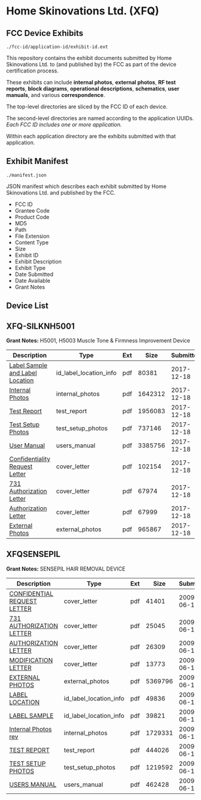 # Home Skinovations Ltd. (XFQ)
## FCC Device Exhibits

```
./fcc-id/application-id/exhibit-id.ext
```

This repository contains the exhibit documents submitted by Home Skinovations Ltd. to (and published by) the FCC as part of the device certification process.

These exhibits can include **internal photos**, **external photos**, **RF test reports**, **block diagrams**, **operational descriptions**, **schematics**, **user manuals**, and various **correspondence**.

The top-level directories are sliced by the FCC ID of each device.

The second-level directories are named according to the application UUIDs. *Each FCC ID includes one or more application.*

Within each application directory are the exhibits submitted with that application. 

## Exhibit Manifest

```
./manifest.json
```

JSON manifest which describes each exhibit submitted by Home Skinovations Ltd. and published by the FCC.

- FCC ID
- Grantee Code
- Product Code
- MD5
- Path
- File Extension
- Content Type
- Size
- Exhibit ID
- Exhibit Description
- Exhibit Type
- Date Submitted
- Date Available
- Grant Notes

## Device List
## XFQ-SILKNH5001
**Grant Notes:** H5001, H5003  Muscle Tone & Firmness Improvement Device

| Description | Type | Ext | Size | Submitted | Available |
| ----------- | ---- | --- | ---- | --------- | --------- |
| [Label Sample and Label Location](XFQ-SILKNH5001/7ae2747d7d405c787ed8997e2d92faca/3682931.pdf) | id_label_location_info | pdf | 80381 | 2017-12-18 | 2017-12-18 |
| [Internal Photos](XFQ-SILKNH5001/7ae2747d7d405c787ed8997e2d92faca/3682930.pdf) | internal_photos | pdf | 1642312 | 2017-12-18 | 2017-12-18 |
| [Test Report](XFQ-SILKNH5001/7ae2747d7d405c787ed8997e2d92faca/3682935.pdf) | test_report | pdf | 1956083 | 2017-12-18 | 2017-12-18 |
| [Test Setup Photos](XFQ-SILKNH5001/7ae2747d7d405c787ed8997e2d92faca/3682936.pdf) | test_setup_photos | pdf | 737146 | 2017-12-18 | 2017-12-18 |
| [User Manual](XFQ-SILKNH5001/7ae2747d7d405c787ed8997e2d92faca/3682937.pdf) | users_manual | pdf | 3385756 | 2017-12-18 | 2017-12-18 |
| [Confidentiality Request Letter](XFQ-SILKNH5001/7ae2747d7d405c787ed8997e2d92faca/3682932.pdf) | cover_letter | pdf | 102154 | 2017-12-18 | 2017-12-18 |
| [731 Authorization Letter](XFQ-SILKNH5001/7ae2747d7d405c787ed8997e2d92faca/3682933.pdf) | cover_letter | pdf | 67974 | 2017-12-18 | 2017-12-18 |
| [Authorization Letter](XFQ-SILKNH5001/7ae2747d7d405c787ed8997e2d92faca/3682934.pdf) | cover_letter | pdf | 67999 | 2017-12-18 | 2017-12-18 |
| [External Photos](XFQ-SILKNH5001/7ae2747d7d405c787ed8997e2d92faca/3682929.pdf) | external_photos | pdf | 965867 | 2017-12-18 | 2017-12-18 |
## XFQSENSEPIL
**Grant Notes:** SENSEPIL HAIR REMOVAL DEVICE

| Description | Type | Ext | Size | Submitted | Available |
| ----------- | ---- | --- | ---- | --------- | --------- |
| [CONFIDENTIAL REQUEST LETTER](XFQSENSEPIL/830d3334926df951a02ae803d5016c59/1124985.pdf) | cover_letter | pdf | 41401 | 2009-06-16 | 2009-06-17 |
| [731 AUTHORIZATION LETTER](XFQSENSEPIL/830d3334926df951a02ae803d5016c59/1124988.pdf) | cover_letter | pdf | 25045 | 2009-06-16 | 2009-06-17 |
| [AUTHORIZATION LETTER](XFQSENSEPIL/830d3334926df951a02ae803d5016c59/1124989.pdf) | cover_letter | pdf | 26309 | 2009-06-16 | 2009-06-17 |
| [MODIFICATION LETTER](XFQSENSEPIL/830d3334926df951a02ae803d5016c59/1124992.pdf) | cover_letter | pdf | 13773 | 2009-06-16 | 2009-06-17 |
| [EXTERNAL PHOTOS](XFQSENSEPIL/830d3334926df951a02ae803d5016c59/1124987.pdf) | external_photos | pdf | 5369796 | 2009-06-16 | 2009-06-17 |
| [LABEL LOCATION](XFQSENSEPIL/830d3334926df951a02ae803d5016c59/1124990.pdf) | id_label_location_info | pdf | 49836 | 2009-06-16 | 2009-06-17 |
| [LABEL SAMPLE](XFQSENSEPIL/830d3334926df951a02ae803d5016c59/1124991.pdf) | id_label_location_info | pdf | 39821 | 2009-06-16 | 2009-06-17 |
| [Internal Photos rev](XFQSENSEPIL/830d3334926df951a02ae803d5016c59/1125032.pdf) | internal_photos | pdf | 1729331 | 2009-06-16 | 2009-06-17 |
| [TEST REPORT](XFQSENSEPIL/830d3334926df951a02ae803d5016c59/1124986.pdf) | test_report | pdf | 444026 | 2009-06-16 | 2009-06-17 |
| [TEST SETUP PHOTOS](XFQSENSEPIL/830d3334926df951a02ae803d5016c59/1124993.pdf) | test_setup_photos | pdf | 1219592 | 2009-06-16 | 2009-06-17 |
| [USERS MANUAL](XFQSENSEPIL/830d3334926df951a02ae803d5016c59/1124994.pdf) | users_manual | pdf | 462428 | 2009-06-16 | 2009-06-17 |
